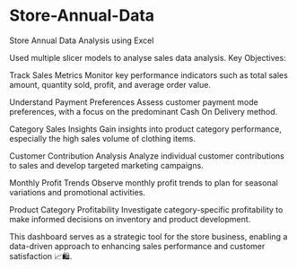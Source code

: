 # Store-Annual-Data
Store Annual Data Analysis using Excel</a></h3>
				  <p>Used multiple slicer models to analyse sales data analysis.
Key Objectives:

Track Sales Metrics Monitor key performance indicators such as total sales amount, quantity sold, profit, and average order value.

Understand Payment Preferences Assess customer payment mode preferences, with a focus on the predominant Cash On Delivery method.

Category Sales Insights Gain insights into product category performance, especially the high sales volume of clothing items.

Customer Contribution Analysis Analyze individual customer contributions to sales and develop targeted marketing campaigns.

Monthly Profit Trends Observe monthly profit trends to plan for seasonal variations and promotional activities.

Product Category Profitability Investigate category-specific profitability to make informed decisions on inventory and product development.

This dashboard serves as a strategic tool for the store business, enabling a data-driven approach to enhancing sales performance and customer satisfaction 📈🛍️.

